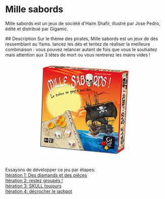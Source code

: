 # Mille sabords


Mille sabords est un jeux de société d'Haim Shafir, illustré par Jose Pedro, édité et distribué par Gigamic.


## Description
Sur le thème des pirates, Mille sabords est un jeux de dès ressemblant au Yams.
lancez les dés et tentez de réaliser la meilleure combinaison : vous pouvez relancer autant de fois que vous le souhaitez mais attention aux 3 têtes de mort ou vous rentrerez les mains vides ! 


<p align="center">
   <img src="img/mille_bornes_boite.jpeg" align="center" />
</p>




<p >
  <br> Essayons de développer ce jeu par étapes: <br>
  <a href="/katas/sabords/iteration01.html">Itération 1: Des diamands et des piéces </a> <br>
  <a href="/katas/sabords/iteration02.html">Itération 2: restez groupés !</a> <br>
  <a href="/katas/sabords/iteration03.html">Itération 3: SKULL toujours</a> <br>
  <a href="/katas/sabords/iteration04.html">Itération 4: décrocher le jackpot</a> <br>
  <br><br>
</p>



